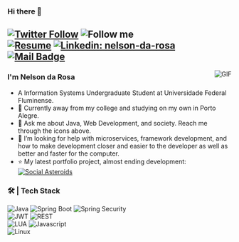### Hi there 👋

<a href="https://twitter.com/NelsondaRosaP">![Twitter Follow](https://img.shields.io/twitter/follow/NelsondaRosaP?label=Follow)</a>
![Follow me](https://img.shields.io/github/followers/nelsondrp?label=Follow&style=social)
<br>
<a href="https://github.com/nelsondrp/resume/blob/main/CV-NelsondaRosa-06-22.pdf">![Resume](https://img.shields.io/badge/my-resume-blue)</a>
[![Linkedin: nelson-da-rosa](https://img.shields.io/badge/-Nelson-blue?style=flat-square&logo=Linkedin&logoColor=white&link=https://www.linkedin.com/in/nelson-da-rosa/)](https://www.linkedin.com/in/nelson-da-rosa/)
<br>
[![Mail Badge](https://img.shields.io/badge/-nelsondrpin@gmail.com-c14438?style=flat&logo=Gmail&logoColor=white&link=mailto:nelsondrpin@gmail.com)](mailto:nelsondrpin@gmail.com)
---
<img align="right" alt="GIF" src="https://raw.githubusercontent.com/JoeyBling/JoeyBling/master/pic/pusheencode.gif" />

### I'm Nelson da Rosa

- A Information Systems Undergraduate Student at Universidade Federal Fluminense.
- 🌱 Currently away from my college and studying on my own in Porto Alegre.
- 💬 Ask me about Java, Web Development, and society. Reach me through the icons above.
- 🤔 I’m looking for help with microservices, framework development, and how to make development closer and easier to the developer as well as better and faster for the computer.
- ⭐ My latest portfolio project, almost ending development: <a href="https://github.com/nelsondrp/social-asteroids-backend">![Social Asteroids](https://img.shields.io/badge/social-asteroids-white)</a>

### 🛠 | Tech Stack
 
![Java](https://img.shields.io/badge/Java-b3b3b3?style=for-the-badge&logo=java&logoColor=white)
![Spring Boot](https://img.shields.io/badge/Spring-6DB33F?style=for-the-badge&logo=springboot&logoColor=white)
![Spring Security](https://img.shields.io/badge/Spring_Security-6DB33F?style=for-the-badge&logo=Spring-Security&logoColor=white)
<br>
![JWT](https://img.shields.io/badge/json%20web%20tokens-323330?style=for-the-badge&logo=json-web-tokens&logoColor=pink)
![REST](https://img.shields.io/badge/Rest-333333?style=for-the-badge&logo=Restf&logoColor=white)
<br>
![LUA](https://img.shields.io/badge/Lua-2C2D72?style=for-the-badge&logo=lua&logoColor=white)
![Javascript](https://img.shields.io/badge/JavaScript-F7DF1E?style=for-the-badge&logo=javascript&logoColor=black)
<br>
![Linux](https://img.shields.io/badge/-Linux-333333?style=for-the-badge&logo=Linux&logoColor=white)



